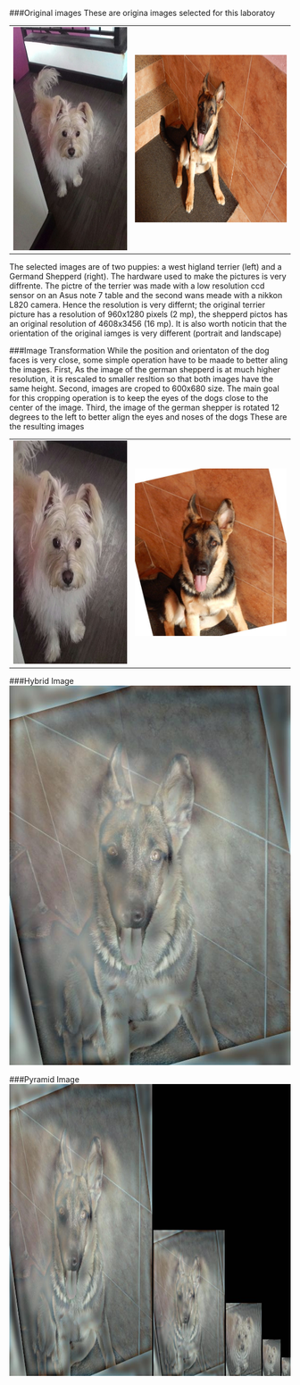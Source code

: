 ###Original images
These are origina images selected for this laboratoy
<table>
<tr>
<td>
	<img src="wes.jpg" alt="Wes Original" width="300" height="400">
</td>
<td>
	<img src="zeus.jpg" alt="Zeus Original" width="400" height="300">
</td>
</tr>
</table>

The selected images are of two puppies: a west higland terrier (left) and a Germand Shepperd (right). The hardware used to make the pictures is very diffrente. The pictre of the terrier was made with a low resolution ccd sensor on an Asus note 7 table and the second wans meade with a nikkon L820 camera. Hence the resolution is very differnt; the original terrier picture has a resolution of 960x1280 pixels (2 mp), the  shepperd pictos has an original resolution of 4608x3456 (16 mp). It is also worth noticin that the orientation of the original iamges is very different (portrait and landscape)

###Image Transformation
While the position and orientaton of the dog faces is very close, some simple operation have to be maade to better aling the images. 
First, As the image of the german shepperd is at much higher resolution, it is rescaled to smaller resltion so that both images have the same height.
Second, images are croped to 600x680 size. The main goal for this cropping operation is to keep the eyes of the dogs close to the center of the image.
Third, the  image of the german shepper is rotated 12 degrees to the left to better align the eyes and noses of the dogs
These are the resulting images

<table>
<tr>
<td>
	<img src="wesFinal.jpg" alt="Wes Final" width="300" height="400">
</td>
<td>
	<img src="zeusFinal.jpg" alt="Zeus Final" width="400" height="300">
</td>
</tr>
</table>

###Hybrid Image
<img src="Weus.jpg" alt="Weus :)" width="600" height="680">

###Pyramid Image
<img src="pyr.jpg" alt="Pyramid" width="897" height="523">
